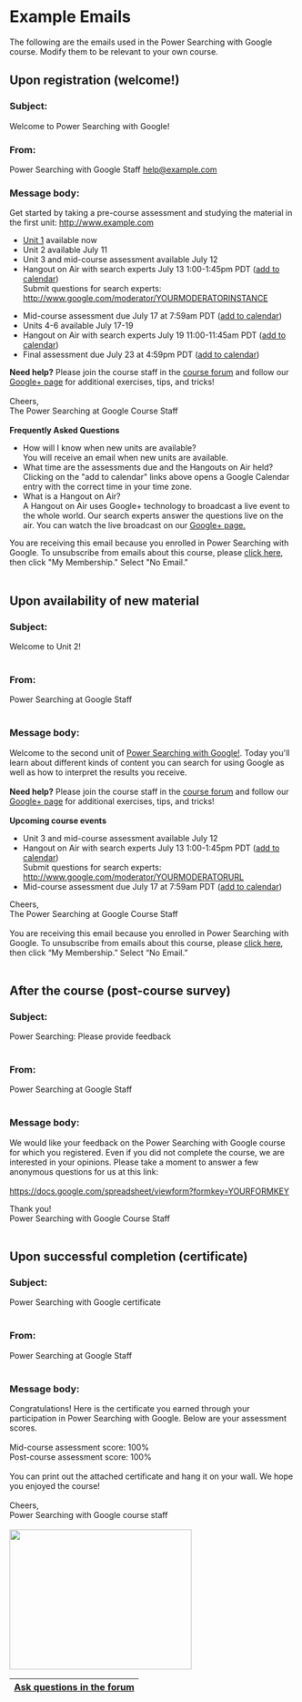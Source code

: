 <h1>Example Emails</h1>

The following are the emails used in the Power Searching with Google course. Modify them to be relevant to your own course.



## Upon registration (welcome!) ##

### Subject: ###
Welcome to Power Searching with Google!

### From: ###
Power Searching with Google Staff <help@example.com>

### Message body: ###
Get started by taking a pre-course assessment and studying the material in the first unit: http://www.example.com

  * [Unit 1](http://example.com) available now
  * Unit 2 available July 11
  * Unit 3 and mid-course assessment available July 12
  * Hangout on Air with search experts July 13 1:00-1:45pm PDT ([add to calendar](http://www.google.com/calendar/event?action=TEMPLATE&amp;text=Hangout%20on%20Air%3A%20YOURCOURSENAME&amp;dates=20120713T200000Z/20120713T204500Z&amp;details=Join%20course%20instructors%20and%20special%20guests%20in%20this%20Hangout%20on%20Air.%20Watch%20the%20Hangout%20on%20Air%20from%20our%20Google%2B%20page%3A%20https%3A%2F%2Fplus.google.com%2FYOURGOOGLEPLUSPAGE%2Fposts%0A%0APost%20your%20questions%20and%20vote%20on%20your%20classmates%27%20questions%20here%3A%20http%3A%2F%2Fwww.google.com%2Fmoderator%2FYOURMODERATORINSTANCE&amp;location=https%3A%2F%2Fplus.google.com%2FYOURGOOGLEPLUSPAGE%2Fposts&amp;trp=false&amp;sprop=www.examplecom&amp;sprop=name:YOUR%20COURSE%20NAME))<br> Submit questions for search experts: <a href='http://www.google.com/moderator/YOURMODERATORINSTANCE'>http://www.google.com/moderator/YOURMODERATORINSTANCE</a>
<ul><li>Mid-course assessment due July 17 at 7:59am PDT (<a href='http://www.google.com/calendar/event?action=TEMPLATE&amp;text=Hangout%20on%20Air%3A%20YOURCOURSENAME&amp;dates=20120713T200000Z/20120713T204500Z&amp;details=Join%20course%20instructors%20and%20special%20guests%20in%20this%20Hangout%20on%20Air.%20Watch%20the%20Hangout%20on%20Air%20from%20our%20Google%2B%20page%3A%20https%3A%2F%2Fplus.google.com%2FYOURGOOGLEPLUSPAGE%2Fposts%0A%0APost%20your%20questions%20and%20vote%20on%20your%20classmates%27%20questions%20here%3A%20http%3A%2F%2Fwww.google.com%2Fmoderator%2FYOURMODERATORINSTANCE&amp;location=https%3A%2F%2Fplus.google.com%2FYOURGOOGLEPLUSPAGE%2Fposts&amp;trp=false&amp;sprop=www.examplecom&amp;sprop=name:YOUR%20COURSE%20NAME'>add to calendar</a>)<br>
</li><li>Units 4-6 available July 17-19<br>
</li><li>Hangout on Air with search experts July 19 11:00-11:45am PDT (<a href='http://www.google.com/calendar/event?action=TEMPLATE&amp;text=Hangout%20on%20Air%3A%20YOURCOURSENAME&amp;dates=20120713T200000Z/20120713T204500Z&amp;details=Join%20course%20instructors%20and%20special%20guests%20in%20this%20Hangout%20on%20Air.%20Watch%20the%20Hangout%20on%20Air%20from%20our%20Google%2B%20page%3A%20https%3A%2F%2Fplus.google.com%2FYOURGOOGLEPLUSPAGE%2Fposts%0A%0APost%20your%20questions%20and%20vote%20on%20your%20classmates%27%20questions%20here%3A%20http%3A%2F%2Fwww.google.com%2Fmoderator%2FYOURMODERATORINSTANCE&amp;location=https%3A%2F%2Fplus.google.com%2FYOURGOOGLEPLUSPAGE%2Fposts&amp;trp=false&amp;sprop=www.examplecom&amp;sprop=name:YOUR%20COURSE%20NAME'>add to calendar</a>)<br>
</li><li>Final assessment due July 23 at 4:59pm PDT (<a href='http://www.google.com/calendar/event?action=TEMPLATE&amp;text=Hangout%20on%20Air%3A%20YOURCOURSENAME&amp;dates=20120713T200000Z/20120713T204500Z&amp;details=Join%20course%20instructors%20and%20special%20guests%20in%20this%20Hangout%20on%20Air.%20Watch%20the%20Hangout%20on%20Air%20from%20our%20Google%2B%20page%3A%20https%3A%2F%2Fplus.google.com%2FYOURGOOGLEPLUSPAGE%2Fposts%0A%0APost%20your%20questions%20and%20vote%20on%20your%20classmates%27%20questions%20here%3A%20http%3A%2F%2Fwww.google.com%2Fmoderator%2FYOURMODERATORINSTANCE&amp;location=https%3A%2F%2Fplus.google.com%2FYOURGOOGLEPLUSPAGE%2Fposts&amp;trp=false&amp;sprop=www.examplecom&amp;sprop=name:YOUR%20COURSE%20NAME'>add to calendar</a>)</li></ul>

<b>Need help?</b> Please join the course staff in the <a href='http://www.example.com/forum'>course forum</a> and follow our <a href='https://plus.google.com/YOURCOURSEGOOGLEPLUSPAGE/posts'>Google+ page</a> for additional exercises, tips, and tricks!<br>
<br>
Cheers, <br>
The Power Searching at Google Course Staff<br>
<br>
<b>Frequently Asked Questions</b>

<ul><li>How will I know when new units are available?<br>You will receive an email when new units are available.<br>
</li><li>What time are the assessments due and the Hangouts on Air held?<br>Clicking on the "add to calendar" links above opens a Google Calendar entry with the correct time in your time zone.<br>
</li><li>What is a Hangout on Air?<br>A Hangout on Air uses Google+ technology to broadcast a live event to the whole world. Our search experts answer the questions live on the air. You can watch the live broadcast on our <a href='https://plus.google.com/YOURCOURSEGOOGLEPLUSPAGE/posts'>Google+ page.</a></li></ul>

You are receiving this email because you enrolled in Power Searching with Google. To unsubscribe from emails about this course, please <a href='https://groups.google.com/forum/?fromgroups#%21forum/powersearch-announce'>click here</a>, then click "My Membership." Select "No Email."<br>
<br>
<h2>Upon availability of new material</h2>

<h3>Subject:</h3>
Welcome to Unit 2!<br>
<br>
<h3>From:</h3>
Power Searching at Google Staff <help@ example.com><br>
<br>
<h3>Message body:</h3>
Welcome to the second unit of <a href='http://example.com/'>Power Searching with Google!</a>. Today you'll learn about different kinds of content you can search for using Google as well as how to interpret the results you receive.<br>
<br>
<b>Need help?</b> Please join the course staff in the <a href='http://www.example.com/forum'>course forum</a> and follow our <a href='https://plus.google.com/YOURCOURSEGOOGLEPLUSPAGE/posts'>Google+ page</a> for additional exercises, tips, and tricks!<br>
<br>
<b>Upcoming course events</b>

<ul><li>Unit 3 and mid-course assessment available July 12<br>
</li><li>Hangout on Air with search experts July 13 1:00-1:45pm PDT (<a href='http://www.google.com/calendar/event?action=TEMPLATE&amp;text=Hangout%20on%20Air%3A%20YOURCOURSENAME&amp;dates=20120713T200000Z/20120713T204500Z&amp;details=Join%20course%20instructors%20and%20special%20guests%20in%20this%20Hangout%20on%20Air.%20Watch%20the%20Hangout%20on%20Air%20from%20our%20Google%2B%20page%3A%20https%3A%2F%2Fplus.google.com%2FYOURGOOGLEPLUSPAGE%2Fposts%0A%0APost%20your%20questions%20and%20vote%20on%20your%20classmates%27%20questions%20here%3A%20http%3A%2F%2Fwww.google.com%2Fmoderator%2FYOURMODERATORINSTANCE&amp;location=https%3A%2F%2Fplus.google.com%2FYOURGOOGLEPLUSPAGE%2Fposts&amp;trp=false&amp;sprop=www.examplecom&amp;sprop=name:YOUR%20COURSE%20NAME'>add to calendar</a>)<br>Submit questions for search experts: <a href='http://www.google.com/moderator/YOURMODERATORURL'>http://www.google.com/moderator/YOURMODERATORURL</a>
</li><li>Mid-course assessment due July 17 at 7:59am PDT (<a href='http://www.google.com/calendar/event?action=TEMPLATE&amp;text=Hangout%20on%20Air%3A%20YOURCOURSENAME&amp;dates=20120713T200000Z/20120713T204500Z&amp;details=Join%20course%20instructors%20and%20special%20guests%20in%20this%20Hangout%20on%20Air.%20Watch%20the%20Hangout%20on%20Air%20from%20our%20Google%2B%20page%3A%20https%3A%2F%2Fplus.google.com%2FYOURGOOGLEPLUSPAGE%2Fposts%0A%0APost%20your%20questions%20and%20vote%20on%20your%20classmates%27%20questions%20here%3A%20http%3A%2F%2Fwww.google.com%2Fmoderator%2FYOURMODERATORINSTANCE&amp;location=https%3A%2F%2Fplus.google.com%2FYOURGOOGLEPLUSPAGE%2Fposts&amp;trp=false&amp;sprop=www.examplecom&amp;sprop=name:YOUR%20COURSE%20NAME'>add to calendar</a>)</li></ul>

Cheers,<br>
The Power Searching at Google Course Staff<br>
<br>
You are receiving this email because you enrolled in Power Searching with Google. To unsubscribe from emails about this course, please <a href='https://groups.google.com/forum/?fromgroups#%21forum/YOURCOURSENAME-announce'>click here</a>, then click “My Membership.” Select “No Email.”<br>
<br>
<h2>After the course (post-course survey)</h2>

<h3>Subject:</h3>
Power Searching: Please provide feedback<br>
<br>
<h3>From:</h3>
Power Searching at Google Staff <help@ example.com><br>
<br>
<h3>Message body:</h3>

We would like your feedback on the Power Searching with Google course for which you registered. Even if you did not complete the course, we are interested in your opinions. Please take a moment to answer a few anonymous questions for us at this link:<br>
<br>
<a href='https://docs.google.com/spreadsheet/viewform?formkey=YOURFORMKEY'>https://docs.google.com/spreadsheet/viewform?formkey=YOURFORMKEY</a>

Thank you! <br>
Power Searching with Google Course Staff<br>
<br>
<h2>Upon successful completion (certificate)</h2>

<h3>Subject:</h3>
Power Searching with Google certificate<br>
<br>
<h3>From:</h3>
Power Searching at Google Staff <help@example.com><br>
<br>
<h3>Message body:</h3>
Congratulations! Here is the certificate you earned through your participation in Power Searching with Google. Below are your assessment scores.<br>
<br>
Mid-course assessment score:  100%<br>
Post-course assessment score:  100%<br>
<br>
You can print out the attached certificate and hang it on your wall.  We hope you enjoyed the course!<br>
<br>
Cheers,<br>
Power Searching with Google course staff<br>
<br>
<img src='http://wiki.course-builder.googlecode.com/git/images/certificate.png' height='246' width='320' />

<table><thead><th> <a href='https://groups.google.com/forum/?fromgroups#!categories/course-builder-forum/set-up-and-manage-community'>Ask questions in the forum</a> </th></thead><tbody>